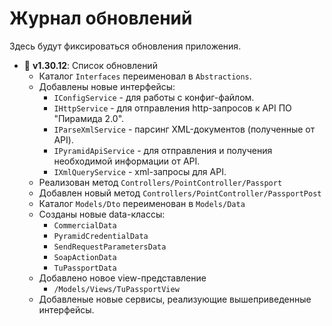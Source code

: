 
# Журнал обновлений
Здесь будут фиксироваться обновления приложения.
<br>

- 🚀 **v1.30.12**: Список обновлений
  - Каталог `Interfaces` переименовал в `Abstractions`.
  - Добавлены новые интерфейсы:
    - `IConfigService` - для работы с конфиг-файлом.
    - `IHttpService` - для отправления http-запросов к API ПО "Пирамида 2.0".
    - `IParseXmlService` - парсинг XML-документов (полученные от API).
    - `IPyramidApiService` - для отправления и получения необходимой информации от API.
    - `IXmlQueryService` - xml-запросы для API.
  - Реализован метод `Controllers/PointController/Passport`
  - Добавлен новый метод `Controllers/PointController/PassportPost`
  - Каталог `Models/Dto` переименован в `Models/Data`
  - Созданы новые data-классы:
    - `CommercialData`
    - `PyramidCredentialData`
    - `SendRequestParametersData`
    - `SoapActionData`
    - `TuPassportData`
  - Добавлено новое view-представление
    - `/Models/Views/TuPassportView`
  - Добавленые новые сервисы, реализующие вышеприведенные интерфейсы.

